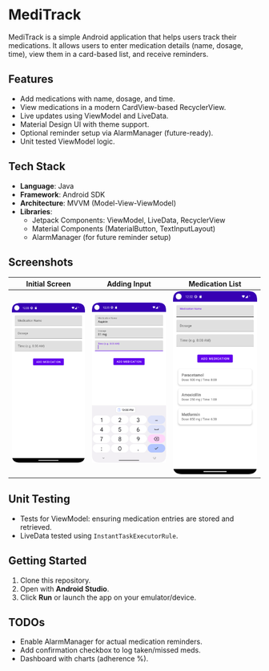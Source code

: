 # MediTrack
MediTrack is a simple Android application that helps users track their medications. It allows users to enter medication details (name, dosage, time), view them in a card-based list, and receive reminders.

##  Features
- Add medications with name, dosage, and time.
- View medications in a modern CardView-based RecyclerView.
- Live updates using ViewModel and LiveData.
- Material Design UI with theme support.
- Optional reminder setup via AlarmManager (future-ready).
- Unit tested ViewModel logic.

## Tech Stack
- **Language**: Java
- **Framework**: Android SDK
- **Architecture**: MVVM (Model-View-ViewModel)
- **Libraries**:
  - Jetpack Components: ViewModel, LiveData, RecyclerView
  - Material Components (MaterialButton, TextInputLayout)
  - AlarmManager (for future reminder setup)

## Screenshots
| Initial Screen | Adding Input | Medication List |
|----------------|--------------|------------------|
| ![Initial Screen](images/screen1.png) | ![Adding Input](images/screen2.png) | ![Medication List](images/screen3.png) |

## Unit Testing
- Tests for ViewModel: ensuring medication entries are stored and retrieved.
- LiveData tested using `InstantTaskExecutorRule`.

## Getting Started
1. Clone this repository.
2. Open with **Android Studio**.
3. Click **Run** or launch the app on your emulator/device.

## TODOs
-  Enable AlarmManager for actual medication reminders.
-  Add confirmation checkbox to log taken/missed meds.
-  Dashboard with charts (adherence %).
